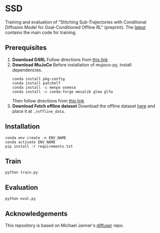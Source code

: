 # SSD
Training and evaluation of "Stitching Sub-Trajectories with Conditional Diffusion Model for Goal-Conditioned Offline RL" (preprint). 
The [latest](https://github.com/rlatjddbs/DC/tree/latest) contains the main code for training.

## Prerequisites
1. __Download D4RL__
Follow directions from [this link](https://github.com/Farama-Foundation/D4RL)
2. __Download MuJoCo__
    Before installation of mujoco-py, install dependencies.
    ```
    conda install pkg-config
    conda install patchelf
    conda install -c menpo osmesa
    conda install -c conda-forge mesalib glew glfw
    ```
    Then follow directions from [this link](https://github.com/openai/mujoco-py)
3. __Download Fetch offline dataset__
Download the offline dataset [here](https://drive.google.com/file/d/1niq6bK262segc7qZh8m5RRaFNygEXoBR/view) and place it at `./offline_data`.

## Installation
```
conda env create -n ENV_NAME
conda activate ENV_NAME
pip install -r requirements.txt
```

## Train
```
python train.py
```

## Evaluation
```
python eval.py
```

## Acknowledgements
This repository is based on Michael Janner's [diffuser](https://github.com/jannerm/diffuser) repo. 
